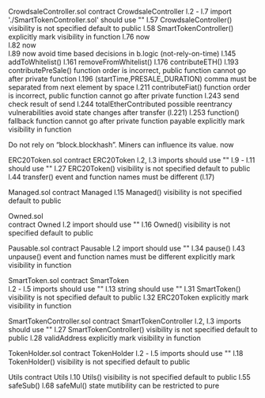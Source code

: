 CrowdsaleController.sol
contract CrowdsaleController
  l.2 - l.7 import './SmartTokenController.sol' should use ""
  l.57 CrowdsaleController() visibility is not specified default to public
  l.58 SmartTokenController() explicitly mark visibility in function
  l.76 now  
  l.82 now  
  l.89 now  avoid time based decisions in b.logic (not-rely-on-time)
  l.145 addToWhitelist()
  l.161 removeFromWhitelist()
  l.176 contributeETH()
  l.193 contributePreSale() function order is incorrect, public function cannot
    go after private function
  l.196 (startTime,PRESALE_DURATION) comma must be separated from next element
    by space
  l.211 contributeFiat() function order is incorrect, public function cannot
    go after private function
  l.243 send   check result of send
  l.244 totalEtherContributed  possible reentrancy vulnerabilities avoid state changes after  transfer (l.221)
  l.253 function() fallback function cannot go after private function
        payable  explicitly mark visibility in function

  Do not rely on “block.blockhash”. Miners can influence its value. now

ERC20Token.sol
contract ERC20Token
  l.2, l.3 imports should use ""
  l.9 - l.11 should use ""
  l.27 ERC20Token() visibility is not specified default to public
  l.44 transfer() event and function names must be different (l.17)

Managed.sol
contract Managed
  l.15 Managed() visibility is not specified default to public

Owned.sol  
contract Owned
  l.2 import should use ""
  l.16 Owned() visibility is not specified default to public

Pausable.sol
contract Pausable
  l.2 import should use ""
  l.34 pause()
  l.43 unpause()  event and function names must be different
                  explicitly mark visibility in function  

SmartToken.sol
contract SmartToken   
  l.2 - l.5  imports should use ""
  l.13  string should use ""
  l.31 SmartToken() visibility is not specified default to public
  l.32 ERC20Token explicitly mark visibility in function

SmartTokenController.sol
contract SmartTokenController
  l.2, l.3 imports should use ""
  l.27 SmartTokenController() visibility is not specified default to public
  l.28 validAddress explicitly mark visibility in function

TokenHolder.sol
contract TokenHolder
  l.2 - l.5 imports should use ""
  l.18 TokenHolder() visibility is not specified default to public

Utils
contract Utils
  l.10 Utils() visibility is not specified default to public
  l.55 safeSub()
  l.68 safeMul() state mutibility can be restricted to pure
